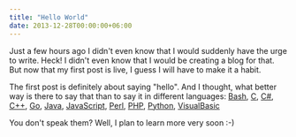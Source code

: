 ```yaml
---
title: "Hello World"
date: 2013-12-28T00:00:00+06:00
---
```


Just a few hours ago I didn't even know that I would suddenly have the urge to write. Heck! I didn't even know that I would be creating a blog for that. But now that my first post is live, I guess I will have to make it a habit.

The first post is definitely about saying "hello". And I thought, what better way is there to say that than to say it in different languages: [Bash](https://gist.github.com/hjr265/8157156), [C](https://gist.github.com/hjr265/8157098), [C#](https://gist.github.com/hjr265/8157194), [C++](https://gist.github.com/hjr265/8157105), [Go](https://gist.github.com/hjr265/8157113), [Java](https://gist.github.com/hjr265/8157190), [JavaScript](https://gist.github.com/hjr265/8157127), [Perl](https://gist.github.com/hjr265/8157164), [PHP](https://gist.github.com/hjr265/8157146), [Python](https://gist.github.com/hjr265/8157172), [VisualBasic](https://gist.github.com/hjr265/8157179)

You don't speak them? Well, I plan to learn more very soon :-)